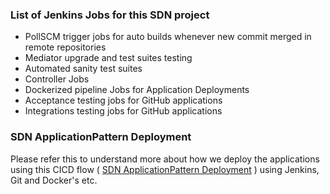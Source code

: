 ### List of Jenkins Jobs for this SDN project

- PollSCM trigger jobs for auto builds whenever new commit merged in remote repositories
- Mediator upgrade and test suites testing
- Automated sanity test suites
- Controller Jobs
- Dockerized pipeline Jobs for Application Deployments
- Acceptance testing jobs for GitHub applications 
- Integrations testing jobs for GitHub applications 

### SDN ApplicationPattern Deployment
Please refer this to understand more about how we deploy the applications using this CICD flow ( [SDN ApplicationPattern Deployment](../../SDNApplicationPatternDeployment/TableOfContents.md ) ) using Jenkins, Git and Docker's etc.
